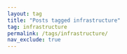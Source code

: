```yaml
---
layout: tag
title: "Posts tagged infrastructure"
tag: infrastructure
permalink: /tags/infrastructure/
nav_exclude: true
---
```

